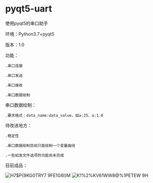# pyqt5-uart
使用pyqt5的串口助手

环境：Python3.7+pyqt5

版本：1.0

功能： 

    .串口连接
    
    .串口发送
    
    .串口接收
    
    .串口数据绘制
    
串口数据绘制：

    .要求格式：data_name:data_value，如a:25、a:1.0
    
待改进地方：

    .稳定性
    
    .串口数据绘制目前只能绘制一个变量曲线
    
    .一些如发文件选项的功能尚未完成
    
目前成品：

![H7$P{9KG0TRY7 9FE1G6I}M](https://user-images.githubusercontent.com/71265939/129295638-73b14cc1-7b35-40f3-ad76-7e33156c003a.png)
![K1%2%KV61WW8@%1PETEW 9H](https://user-images.githubusercontent.com/71265939/129295645-4807e33e-845e-4586-b385-000b52f5ae23.png)


